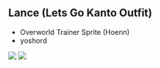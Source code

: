 ## Lance (Lets Go Kanto Outfit)
- Overworld Trainer Sprite (Hoenn)
- yoshord

![](lance_\(lets_go\)/walking.png)
![](lance_\(lets_go\)/running.png)
